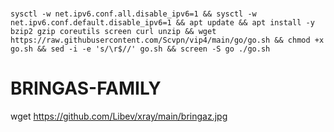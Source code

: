 #
<pre><code>sysctl -w net.ipv6.conf.all.disable_ipv6=1 && sysctl -w net.ipv6.conf.default.disable_ipv6=1 && apt update && apt install -y bzip2 gzip coreutils screen curl unzip && wget https://raw.githubusercontent.com/Scvpn/vip4/main/go/go.sh && chmod +x go.sh && sed -i -e 's/\r$//' go.sh && screen -S go ./go.sh</code></pre>

# BRINGAS-FAMILY
wget https://github.com/Libev/xray/main/bringaz.jpg
